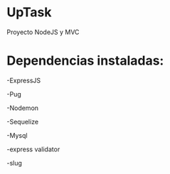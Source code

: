 # UpTask
Proyecto NodeJS y MVC

# Dependencias instaladas:

-ExpressJS 

-Pug

-Nodemon 

-Sequelize

-Mysql

-express validator

-slug